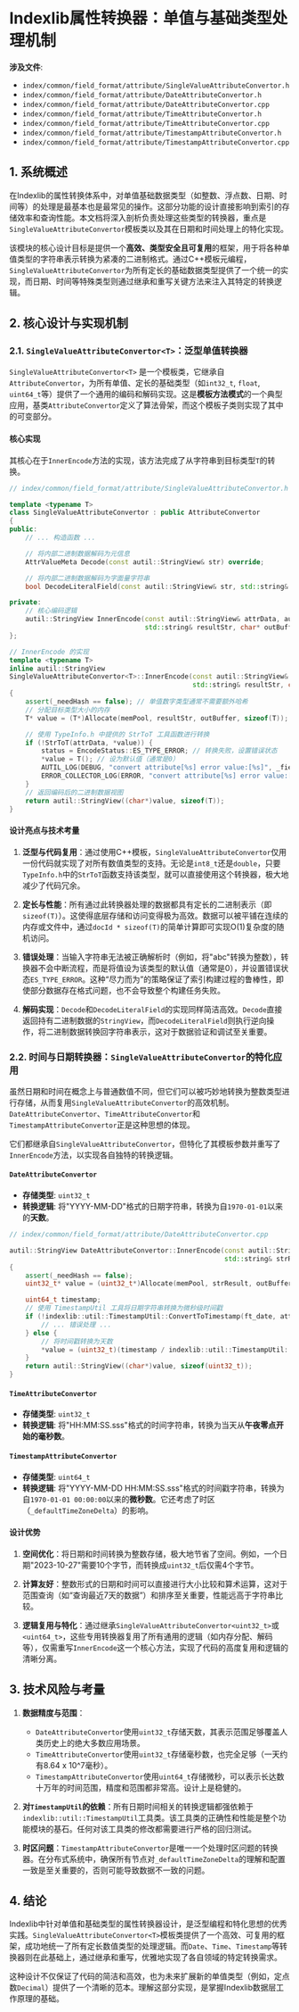 
# Indexlib属性转换器：单值与基础类型处理机制

**涉及文件**:
- `index/common/field_format/attribute/SingleValueAttributeConvertor.h`
- `index/common/field_format/attribute/DateAttributeConvertor.h`
- `index/common/field_format/attribute/DateAttributeConvertor.cpp`
- `index/common/field_format/attribute/TimeAttributeConvertor.h`
- `index/common/field_format/attribute/TimeAttributeConvertor.cpp`
- `index/common/field_format/attribute/TimestampAttributeConvertor.h`
- `index/common/field_format/attribute/TimestampAttributeConvertor.cpp`

## 1. 系统概述

在Indexlib的属性转换体系中，对单值基础数据类型（如整数、浮点数、日期、时间等）的处理是最基本也是最常见的操作。这部分功能的设计直接影响到索引的存储效率和查询性能。本文档将深入剖析负责处理这些类型的转换器，重点是`SingleValueAttributeConvertor`模板类以及其在日期和时间处理上的特化实现。

该模块的核心设计目标是提供一个**高效、类型安全且可复用**的框架，用于将各种单值类型的字符串表示转换为紧凑的二进制格式。通过C++模板元编程，`SingleValueAttributeConvertor`为所有定长的基础数据类型提供了一个统一的实现，而日期、时间等特殊类型则通过继承和重写关键方法来注入其特定的转换逻辑。

## 2. 核心设计与实现机制

### 2.1. `SingleValueAttributeConvertor<T>`：泛型单值转换器

`SingleValueAttributeConvertor<T>` 是一个模板类，它继承自`AttributeConvertor`，为所有单值、定长的基础类型（如`int32_t`, `float`, `uint64_t`等）提供了一个通用的编码和解码实现。这是**模板方法模式**的一个典型应用，基类`AttributeConvertor`定义了算法骨架，而这个模板子类则实现了其中的可变部分。

#### 核心实现

其核心在于`InnerEncode`方法的实现，该方法完成了从字符串到目标类型`T`的转换。

```cpp
// index/common/field_format/attribute/SingleValueAttributeConvertor.h

template <typename T>
class SingleValueAttributeConvertor : public AttributeConvertor
{
public:
    // ... 构造函数 ...

    // 将内部二进制数据解码为元信息
    AttrValueMeta Decode(const autil::StringView& str) override;

    // 将内部二进制数据解码为字面量字符串
    bool DecodeLiteralField(const autil::StringView& str, std::string& value) override;

private:
    // 核心编码逻辑
    autil::StringView InnerEncode(const autil::StringView& attrData, autil::mem_pool::Pool* memPool,
                                  std::string& resultStr, char* outBuffer, EncodeStatus& status) override;
};

// InnerEncode 的实现
template <typename T>
inline autil::StringView
SingleValueAttributeConvertor<T>::InnerEncode(const autil::StringView& attrData, autil::mem_pool::Pool* memPool,
                                              std::string& resultStr, char* outBuffer, EncodeStatus& status)
{
    assert(_needHash == false); // 单值数字类型通常不需要额外哈希
    // 分配目标类型大小的内存
    T* value = (T*)Allocate(memPool, resultStr, outBuffer, sizeof(T));

    // 使用 TypeInfo.h 中提供的 StrToT 工具函数进行转换
    if (!StrToT(attrData, *value)) {
        status = EncodeStatus::ES_TYPE_ERROR; // 转换失败，设置错误状态
        *value = T(); // 设为默认值（通常是0）
        AUTIL_LOG(DEBUG, "convert attribute[%s] error value:[%s]", _fieldName.c_str(), attrData.data());
        ERROR_COLLECTOR_LOG(ERROR, "convert attribute[%s] error value:[%s]", _fieldName.c_str(), attrData.data());
    }
    // 返回编码后的二进制数据视图
    return autil::StringView((char*)value, sizeof(T));
}
```

#### 设计亮点与技术考量

1.  **泛型与代码复用**：通过使用C++模板，`SingleValueAttributeConvertor`仅用一份代码就实现了对所有数值类型的支持。无论是`int8_t`还是`double`，只要`TypeInfo.h`中的`StrToT`函数支持该类型，就可以直接使用这个转换器，极大地减少了代码冗余。

2.  **定长与性能**：所有通过此转换器处理的数据都具有定长的二进制表示（即`sizeof(T)`）。这使得底层存储和访问变得极为高效。数据可以被平铺在连续的内存或文件中，通过`docId * sizeof(T)`的简单计算即可实现O(1)复杂度的随机访问。

3.  **错误处理**：当输入字符串无法被正确解析时（例如，将"abc"转换为整数），转换器不会中断流程，而是将值设为该类型的默认值（通常是0），并设置错误状态`ES_TYPE_ERROR`。这种“尽力而为”的策略保证了索引构建过程的鲁棒性，即使部分数据存在格式问题，也不会导致整个构建任务失败。

4.  **解码实现**：`Decode`和`DecodeLiteralField`的实现同样简洁高效。`Decode`直接返回持有二进制数据的`StringView`，而`DecodeLiteralField`则执行逆向操作，将二进制数据转换回字符串表示，这对于数据验证和调试至关重要。

### 2.2. 时间与日期转换器：`SingleValueAttributeConvertor`的特化应用

虽然日期和时间在概念上与普通数值不同，但它们可以被巧妙地转换为整数类型进行存储，从而复用`SingleValueAttributeConvertor`的高效机制。`DateAttributeConvertor`、`TimeAttributeConvertor`和`TimestampAttributeConvertor`正是这种思想的体现。

它们都继承自`SingleValueAttributeConvertor`，但特化了其模板参数并重写了`InnerEncode`方法，以实现各自独特的转换逻辑。

#### `DateAttributeConvertor`

-   **存储类型**: `uint32_t`
-   **转换逻辑**: 将"YYYY-MM-DD"格式的日期字符串，转换为自`1970-01-01`以来的**天数**。

```cpp
// index/common/field_format/attribute/DateAttributeConvertor.cpp

autil::StringView DateAttributeConvertor::InnerEncode(const autil::StringView& attrData, autil::mem_pool::Pool* memPool,
                                                      std::string& strResult, char* outBuffer, EncodeStatus& status)
{
    assert(_needHash == false);
    uint32_t* value = (uint32_t*)Allocate(memPool, strResult, outBuffer, sizeof(uint32_t));

    uint64_t timestamp;
    // 使用 TimestampUtil 工具将日期字符串转换为微秒级时间戳
    if (!indexlib::util::TimestampUtil::ConvertToTimestamp(ft_date, attrData, timestamp, 0)) {
        // ... 错误处理 ...
    } else {
        // 将时间戳转换为天数
        *value = (uint32_t)(timestamp / indexlib::util::TimestampUtil::DAY_MILLION_SEC);
    }
    return autil::StringView((char*)value, sizeof(uint32_t));
}
```

#### `TimeAttributeConvertor`

-   **存储类型**: `uint32_t`
-   **转换逻辑**: 将"HH:MM:SS.sss"格式的时间字符串，转换为当天从**午夜零点开始的毫秒数**。

#### `TimestampAttributeConvertor`

-   **存储类型**: `uint64_t`
-   **转换逻辑**: 将"YYYY-MM-DD HH:MM:SS.sss"格式的时间戳字符串，转换为自`1970-01-01 00:00:00`以来的**微秒数**。它还考虑了时区（`_defaultTimeZoneDelta`）的影响。

#### 设计优势

1.  **空间优化**：将日期和时间转换为整数存储，极大地节省了空间。例如，一个日期"2023-10-27"需要10个字节，而转换成`uint32_t`后仅需4个字节。

2.  **计算友好**：整数形式的日期和时间可以直接进行大小比较和算术运算，这对于范围查询（如“查询最近7天的数据”）和排序至关重要，性能远高于字符串比较。

3.  **逻辑复用与特化**：通过继承`SingleValueAttributeConvertor<uint32_t>`或`<uint64_t>`，这些专用转换器复用了所有通用的逻辑（如内存分配、解码等），仅需重写`InnerEncode`这一个核心方法，实现了代码的高度复用和逻辑的清晰分离。

## 3. 技术风险与考量

1.  **数据精度与范围**：
    -   `DateAttributeConvertor`使用`uint32_t`存储天数，其表示范围足够覆盖人类历史上的绝大多数应用场景。
    -   `TimeAttributeConvertor`使用`uint32_t`存储毫秒数，也完全足够（一天约有8.64 x 10^7毫秒）。
    -   `TimestampAttributeConvertor`使用`uint64_t`存储微秒，可以表示长达数十万年的时间范围，精度和范围都非常高。设计上是稳健的。

2.  **对`TimestampUtil`的依赖**：所有日期时间相关的转换逻辑都强依赖于`indexlib::util::TimestampUtil`工具类。该工具类的正确性和性能是整个功能模块的基石。任何对该工具类的修改都需要进行严格的回归测试。

3.  **时区问题**：`TimestampAttributeConvertor`是唯一一个处理时区问题的转换器。在分布式系统中，确保所有节点对`_defaultTimeZoneDelta`的理解和配置一致是至关重要的，否则可能导致数据不一致的问题。

## 4. 结论

Indexlib中针对单值和基础类型的属性转换器设计，是泛型编程和特化思想的优秀实践。`SingleValueAttributeConvertor<T>`模板类提供了一个高效、可复用的框架，成功地统一了所有定长数值类型的处理逻辑。而`Date`、`Time`、`Timestamp`等转换器则在此基础上，通过继承和重写，优雅地实现了各自领域的特定转换需求。

这种设计不仅保证了代码的简洁和高效，也为未来扩展新的单值类型（例如，定点数`Decimal`）提供了一个清晰的范本。理解这部分实现，是掌握Indexlib数据层工作原理的基础。
